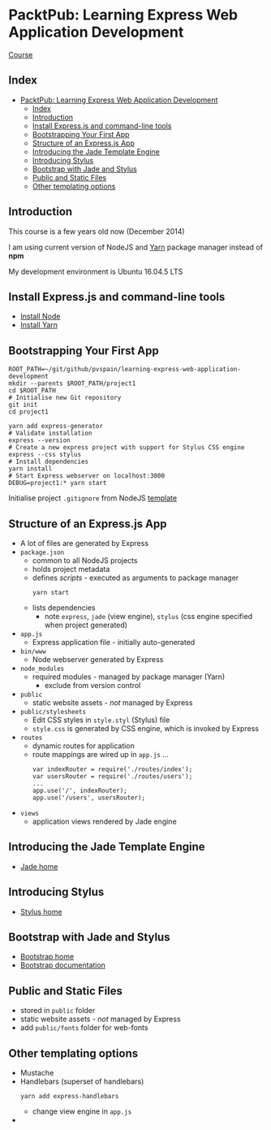 # PacktPub: Learning Express Web Application Development

[Course][1]

## Index

- [PacktPub: Learning Express Web Application Development](#packtpub-learning-express-web-application-development)
    - [Index](#index)
    - [Introduction](#introduction)
    - [Install Express.js and command-line tools](#install-expressjs-and-command-line-tools)
    - [Bootstrapping Your First App](#bootstrapping-your-first-app)
    - [Structure of an Express.js App](#structure-of-an-expressjs-app)
    - [Introducing the Jade Template Engine](#introducing-the-jade-template-engine)
    - [Introducing Stylus](#introducing-stylus)
    - [Bootstrap with Jade and Stylus](#bootstrap-with-jade-and-stylus)
    - [Public and Static Files](#public-and-static-files)
    - [Other templating options](#other-templating-options)
  
## Introduction

This course is a few years old now (December 2014)

I am using current version of NodeJS and [Yarn][2] package manager instead of **npm**

My development environment is Ubuntu 16.04.5 LTS

## Install Express.js and command-line tools

- [Install Node][4]
- [Install Yarn][3]

## Bootstrapping Your First App

```[Bash]
ROOT_PATH=~/git/github/pvspain/learning-express-web-application-development
mkdir --parents $ROOT_PATH/project1
cd $ROOT_PATH
# Initialise new Git repository
git init
cd project1

yarn add express-generator
# Validate installation
express --version
# Create a new express project with support for Stylus CSS engine
express --css stylus
# Install dependencies
yarn install
# Start Express webserver on localhost:3000
DEBUG=project1:* yarn start
```

Initialise project `.gitignore` from NodeJS [template][5]

## Structure of an Express.js App

- A lot of files are generated by Express
- `package.json`
    - common to all NodeJS projects
    - holds project metadata
    - defines _scripts_ - executed as arguments to package manager
        ```
        yarn start
        ``` 
    - lists dependencies
        - note `express`, `jade` (view engine), `stylus` (css engine specified when project generated)
- `app.js`
    - Express application file - initially auto-generated
- `bin/www`
    - Node webserver generated by Express
- `node_modules`
    - required modules - managed by package manager (Yarn)
        - exclude from version control
- `public`
    - static website assets - _not_ managed by Express
- `public/stylesheets`
    - Edit CSS styles in `style.styl` (Stylus) file
    - `style.css` is generated by CSS engine, which is invoked by Express
- `routes`
    - dynamic routes for application
    - route mappings are wired up in `app.js` ...
        ```
        var indexRouter = require('./routes/index');
        var usersRouter = require('./routes/users');
        ...
        app.use('/', indexRouter);
        app.use('/users', usersRouter);
        ```  
- `views`
    - application views rendered by Jade engine

## Introducing the Jade Template Engine

- [Jade home][7]

## Introducing Stylus

- [Stylus home][6]

## Bootstrap with Jade and Stylus

- [Bootstrap home][8]
- [Bootstrap documentation][9]

## Public and Static Files

- stored in `public` folder
- static website assets - _not_ managed by Express
- add `public/fonts` folder for web-fonts

## Other templating options

- Mustache
- Handlebars (superset of handlebars)
    ```
    yarn add express-handlebars
    ```
    - change view engine in `app.js`
- 
    
[1]: https://www.packtpub.com/mapt/video/video/9781783989881
[2]: https://yarnpkg.com/en/
[3]: https://yarnpkg.com/en/docs/install#debian-stable
[4]: https://nodejs.org/en/download/package-manager/#debian-and-ubuntu-based-linux-distributions
[5]: https://raw.githubusercontent.com/github/gitignore/master/Node.gitignore
[6]: http://stylus-lang.com/
[7]: http://jade-lang.com/
[8]: https://getbootstrap.com/
[9]: https://getbootstrap.com/docs/4.1/getting-started/introduction/
